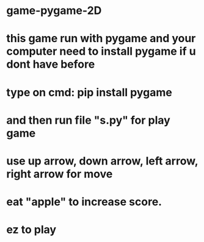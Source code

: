 # game-pygame-2D
# this game run with pygame and your computer need to install pygame if u dont have before
# type on cmd: pip install pygame
# and then run file "s.py" for play game
# use up arrow, down arrow, left arrow, right arrow for move
# eat "apple" to increase score.
# ez to play
